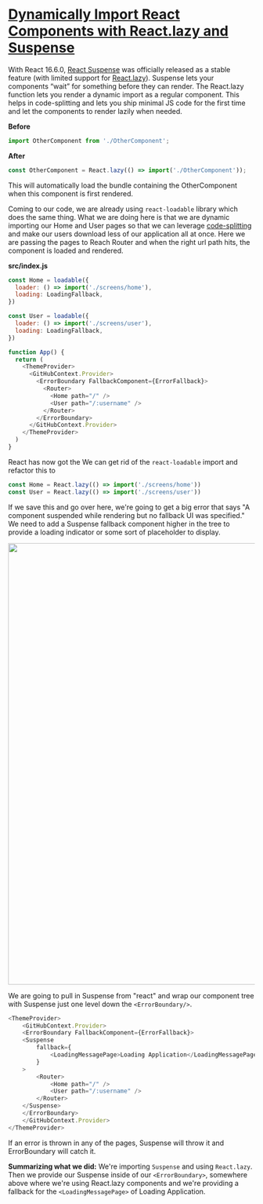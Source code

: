 # [Dynamically Import React Components with React.lazy and Suspense](https://egghead.io/lessons/react-dynamically-import-react-components-with-react-lazy-and-suspense)

With React 16.6.0, [React Suspense](https://reactjs.org/docs/concurrent-mode-suspense.html) was officially released as a stable feature (with limited support for [React.lazy](https://reactjs.org/docs/code-splitting.html#reactlazy)).
Suspense lets your components “wait” for something before they can render.
The React.lazy function lets you render a dynamic import as a regular component. This helps in code-splitting and lets you ship minimal JS code for the first time and let the components to render lazily when needed.

**Before**

```javascript
import OtherComponent from './OtherComponent';
```

**After**

```javascript
const OtherComponent = React.lazy(() => import('./OtherComponent'));
```

This will automatically load the bundle containing the OtherComponent when this component is first rendered.

Coming to our code, we are already using `react-loadable` library which does the same thing.
What we are doing here is that we are dynamic importing our Home and User pages so that we can leverage [code-splitting](https://reactjs.org/docs/code-splitting.html) and make our users download less of our application all at once. Here we are passing the pages to Reach Router and when the right url path hits, the component is loaded and rendered.

**src/index.js**

```javascript
const Home = loadable({
  loader: () => import('./screens/home'),
  loading: LoadingFallback,
})

const User = loadable({
  loader: () => import('./screens/user'),
  loading: LoadingFallback,
})

function App() {
  return (
    <ThemeProvider>
      <GitHubContext.Provider>
        <ErrorBoundary FallbackComponent={ErrorFallback}>
          <Router>
            <Home path="/" />
            <User path="/:username" />
          </Router>
        </ErrorBoundary>
      </GitHubContext.Provider>
    </ThemeProvider>
  )
}
```

React has now got the 
We can get rid of the `react-loadable` import and refactor this to

```javascript
const Home = React.lazy(() => import('./screens/home'))
const User = React.lazy(() => import('./screens/user'))
```

If we save this and go over here, we're going to get a big error that says "A component suspended while rendering but no fallback UI was specified." We need to add a Suspense fallback component higher in the tree to provide a loading indicator or some sort of placeholder to display.
<p align="center"><img src="https://res.cloudinary.com/dg3gyk0gu/image/upload/w_1200,c_limit/v1543803154/transcript-images/react-dynamically-import-react-components-with-react-lazy-and-suspense-component-suspended-error.jpg" width="900"></p>

We are going to pull in Suspense from "react" and wrap our component tree with Suspense just one level down the `<ErrorBoundary/>`.

```javascript
<ThemeProvider>
    <GitHubContext.Provider>
    <ErrorBoundary FallbackComponent={ErrorFallback}>
    <Suspense
        fallback={
            <LoadingMessagePage>Loading Application</LoadingMessagePage>
        }
    >
        <Router>
            <Home path="/" />
            <User path="/:username" />
        </Router>
    </Suspense>
    </ErrorBoundary>
    </GitHubContext.Provider>
</ThemeProvider>
```

If an error is thrown in any of the pages, Suspense will throw it and ErrorBoundary will catch it.

**Summarizing what we did:**
We're importing `Suspense` and using `React.lazy`. Then we provide our Suspense inside of our `<ErrorBoundary>`, somewhere above where we're using React.lazy components and we're providing a fallback for the `<LoadingMessagePage>` of Loading Application.
